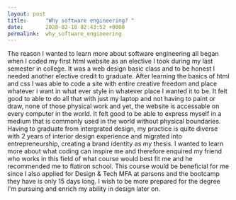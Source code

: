 ```yaml
---
layout: post
title:      "Why software engineering? "
date:       2020-02-18 02:43:52 +0000
permalink:  why_software_engineering
---
```


The reason I wanted to learn more about software engineering all began when I coded my first html website as an elective I took during my last semester in college. It was a web design basic class and to be honest I needed another elective credit to graduate.  After learning the basics of html and css I was able to code a site with entire creative freedom and place whatever i want in what ever style in whatever place I wanted it to be. It felt good to able to do all that with just my laptop and not having to paint or draw, none of those physical work and yet, the website is accessable on every computer in the world. It felt good to be able to express myself in a medium that is commonly used in the world without physical boundaries. Having to graduate from intergrated design, my practice is quite diverse with 2 years of interior design experience and migrated into entrepreneurship, creating a brand identity as my thesis. I wanted to learn more about what coding can inspire me and therefore enquired my friend who works in this field of what course would best fit me and he recommended me to flatiron school. This course would be beneficial for me since I also applied for Design & Tech MFA at parsons and the bootcamp they have is only 15 days long. I wish to be more prepared for the degree I'm pursuing and enrich my ability in design later on. 
